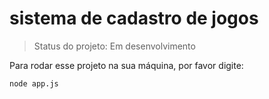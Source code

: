 # sistema de cadastro de jogos

> Status do projeto: Em desenvolvimento

Para rodar esse projeto na sua máquina, por favor digite:

```
node app.js
```
